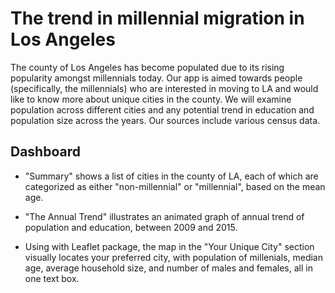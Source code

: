 # The trend in millennial migration in Los Angeles

The county of Los Angeles has become populated due to its rising popularity amongst millennials today. Our app is aimed towards people (specifically, the millennials) who are interested in moving to LA and would like to know more about unique cities in the county. We will examine population across different cities and any potential trend in education and population size across the years. Our sources include various census data.

## Dashboard 
- "Summary" shows a list of cities in the county of LA, each of which are categorized as either "non-millennial" or "millennial", based on the mean age. 

- "The Annual Trend" illustrates an animated graph of annual trend of population and education, between 2009 and 2015. 

- Using with Leaflet package, the map in the "Your Unique City" section visually locates your preferred city, with population of millenials, median age, average household size, and number of males and females, all in one text box. 
